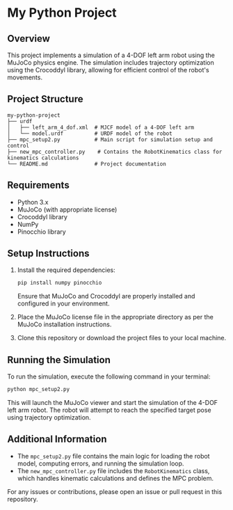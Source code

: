 # My Python Project

## Overview
This project implements a simulation of a 4-DOF left arm robot using the MuJoCo physics engine. The simulation includes trajectory optimization using the Crocoddyl library, allowing for efficient control of the robot's movements.

## Project Structure
```
my-python-project
├── urdf
│   ├── left_arm_4_dof.xml  # MJCF model of a 4-DOF left arm
│   └── model.urdf          # URDF model of the robot
├── mpc_setup2.py           # Main script for simulation setup and control
├── new_mpc_controller.py    # Contains the RobotKinematics class for kinematics calculations
└── README.md               # Project documentation
```

## Requirements
- Python 3.x
- MuJoCo (with appropriate license)
- Crocoddyl library
- NumPy
- Pinocchio library

## Setup Instructions
1. Install the required dependencies:
   ```bash
   pip install numpy pinocchio
   ```
   Ensure that MuJoCo and Crocoddyl are properly installed and configured in your environment.

2. Place the MuJoCo license file in the appropriate directory as per the MuJoCo installation instructions.

3. Clone this repository or download the project files to your local machine.

## Running the Simulation
To run the simulation, execute the following command in your terminal:
```bash
python mpc_setup2.py
```

This will launch the MuJoCo viewer and start the simulation of the 4-DOF left arm robot. The robot will attempt to reach the specified target pose using trajectory optimization.

## Additional Information
- The `mpc_setup2.py` file contains the main logic for loading the robot model, computing errors, and running the simulation loop.
- The `new_mpc_controller.py` file includes the `RobotKinematics` class, which handles kinematic calculations and defines the MPC problem.

For any issues or contributions, please open an issue or pull request in this repository.